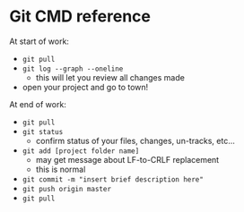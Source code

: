 # Git CMD reference

At start of work:
- `git pull`
- `git log --graph --oneline`
	- this will let you review all changes made
- open your project and go to town!

At end of work:
- `git pull`
- `git status`
    - confirm status of your files, changes, un-tracks, etc...
- `git add [project folder name]`
    - may get message about LF-to-CRLF replacement
    - this is normal
- `git commit -m "insert brief description here"`
- `git push origin master`
- `git pull`
